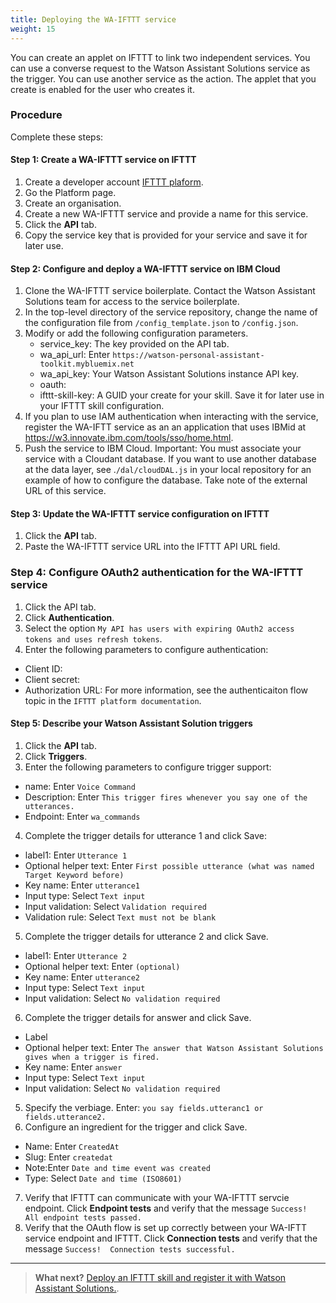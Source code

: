 ```yaml
---
title: Deploying the WA-IFTTT service
weight: 15
---
```

You can create an applet on IFTTT to link two independent services.  You can use a converse request to the Watson Assistant Solutions service as the trigger.  You can use another service as the action.  The applet that you create is enabled for the user who creates it.

### Procedure
Complete these steps:

#### Step 1: Create a WA-IFTTT service on IFTTT
1. Create a developer account [IFTTT plaform](https://platform.ifttt.com/platform_sign_up).
2. Go the Platform page.
3. Create an organisation.
4. Create a new WA-IFTTT service and provide a name for this service.
5. Click the **API** tab.
6. Copy the service key that is provided for your service and save it for later use.

#### Step 2: Configure and deploy a WA-IFTTT service on IBM Cloud
1. Clone the WA-IFTTT service boilerplate.  Contact the Watson Assistant Solutions team for access to the service boilerplate.
2. In the top-level directory of the service repository, change the name of the configuration file from `/config_template.json` to `/config.json`.
3. Modify or add the following configuration parameters.
   - service_key: The key provided on the API tab.
   - wa_api_url: Enter `https://watson-personal-assistant-toolkit.mybluemix.net`
   - wa_api_key: Your Watson Assistant Solutions instance API key.
   - oauth:
   - ifttt-skill-key: A GUID your create for your skill. Save it for later use in your IFTTT skill configuration.
4. If you plan to use IAM authentication when interacting with the service, register the WA-IFTT service as an an application that uses IBMid at https://w3.innovate.ibm.com/tools/sso/home.html.
5. Push the service to IBM Cloud.
  Important:  You  must associate your service with a Cloudant database.  If you want to use another database at the data layer, see .`/dal/cloudDAL.js` in your local repository for an example of how to configure the database.  Take note of the external URL of this service.

#### Step 3: Update the WA-IFTTT service configuration on IFTTT
1. Click the **API** tab.
2. Paste the WA-IFTTT service URL into the IFTTT API URL field.

### Step 4: Configure OAuth2 authentication for the WA-IFTTT service
1. Click the API tab.
2. Click **Authentication**.
3. Select the option `My API has users with expiring OAuth2 access tokens and uses refresh tokens`.
4. Enter the following parameters to configure authentication:
  - Client ID:
  - Client secret:
  - Authorization URL:
For more information, see the authenticaiton flow topic in the `IFTTT platform documentation`.

#### Step 5: Describe your Watson Assistant Solution triggers
1. Click the **API** tab.
2. Click **Triggers**.
3. Enter the following parameters to configure trigger support:
  - name: Enter `Voice Command`
  - Description: Enter `This trigger fires whenever you say one of the utterances.`
  - Endpoint: Enter `wa_commands`
4.  Complete the trigger details for utterance 1 and click Save:
  - label1: Enter `Utterance 1`
  - Optional helper text: Enter `First possible utterance (what was named Target Keyword before)`
  - Key name: Enter `utterance1`
  - Input type: Select `Text input`
  - Input validation: Select `Validation required`
  - Validation rule: Select `Text must not be blank`
5.  Complete the trigger details for utterance 2 and click Save.
  - label1: Enter `Utterance 2`
  - Optional helper text: Enter `(optional)`
  - Key name: Enter `utterance2`
  - Input type: Select `Text input`
  - Input validation: Select `No validation required`
6.  Complete the trigger details for answer and click Save.
  - Label
  - Optional helper text: Enter `The answer that Watson Assistant Solutions gives when a trigger is fired.`
  - Key name: Enter `answer`
  - Input type: Select `Text input`
  - Input validation: Select `No validation required`
5. Specify the verbiage.  Enter:
`you say fields.utteranc1 or fields.utterance2.`
6. Configure an ingredient for the trigger and click Save.
  - Name: Enter `CreatedAt`
  - Slug: Enter `createdat`
  - Note:Enter `Date and time event was created`
  - Type: Select `Date and time (ISO8601)`
7. Verify that IFTTT can communicate with your WA-IFTTT servcie endpoint. Click **Endpoint tests** and verify that the message `Success!  All endpoint tests passed.`
8. Verify that the OAuth flow is set up correctly between your WA-IFTT service endpoint and IFTTT.  Click **Connection tests** and verify that the message `Success!  Connection tests successful.`

---
> **What next?**
[Deploy an IFTTT skill and register it with Watson Assistant Solutions.]({{site.baseurl}}/skill/tutorial_creating_custom_skill).
